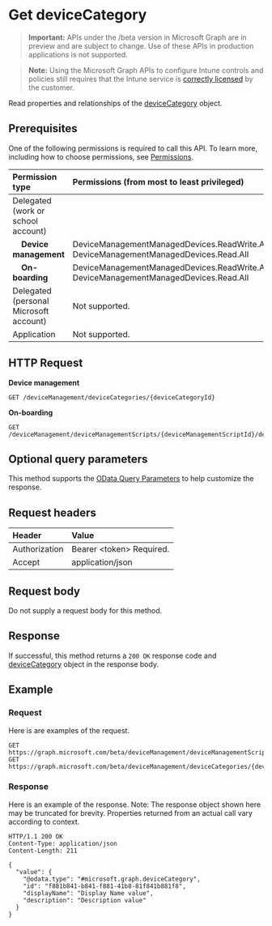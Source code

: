 ﻿# Get deviceCategory

> **Important:** APIs under the /beta version in Microsoft Graph are in preview and are subject to change. Use of these APIs in production applications is not supported.

> **Note:** Using the Microsoft Graph APIs to configure Intune controls and policies still requires that the Intune service is [correctly licensed](https://go.microsoft.com/fwlink/?linkid=839381) by the customer.

Read properties and relationships of the [deviceCategory](../resources/intune_shared_devicecategory.md) object.

## Prerequisites

One of the following permissions is required to call this API. To learn more, including how to choose permissions, see [Permissions](../../../concepts/permissions_reference.md).

|Permission type|Permissions (from most to least privileged)|
|:---|:---|
|Delegated (work or school account)||
| &nbsp; &nbsp; **Device management** | DeviceManagementManagedDevices.ReadWrite.All, DeviceManagementManagedDevices.Read.All|
| &nbsp; &nbsp; **On-boarding** | DeviceManagementManagedDevices.ReadWrite.All, DeviceManagementManagedDevices.Read.All|
|Delegated (personal Microsoft account)|Not supported.|
|Application|Not supported.|

## HTTP Request

**Device management**
<!-- {
  "blockType": "ignored"
}
-->
``` http
GET /deviceManagement/deviceCategories/{deviceCategoryId}
```

**On-boarding**
<!-- {
  "blockType": "ignored"
}
-->
``` http
GET /deviceManagement/deviceManagementScripts/{deviceManagementScriptId}/deviceRunStates/{deviceManagementScriptDeviceStateId}/managedDevice/deviceCategory
```


## Optional query parameters

This method supports the [OData Query Parameters](https://developer.microsoft.com/en-us/graph/docs/overview/query_parameters) to help customize the response.

## Request headers

|Header|Value|
|:---|:---|
|Authorization|Bearer &lt;token&gt; Required.|
|Accept|application/json|

## Request body

Do not supply a request body for this method.

## Response

If successful, this method returns a `200 OK` response code and [deviceCategory](../resources/intune_shared_devicecategory.md) object in the response body.

## Example

### Request

Here is are examples of the request.

``` http
GET https://graph.microsoft.com/beta/deviceManagement/deviceManagementScripts/{deviceManagementScriptId}/deviceRunStates/{deviceManagementScriptDeviceStateId}/managedDevice/deviceCategory
GET https://graph.microsoft.com/beta/deviceManagement/deviceCategories/{deviceCategoryId}
```

### Response

Here is an example of the response. Note: The response object shown here may be truncated for brevity. Properties returned from an actual call vary according to context.

``` http
HTTP/1.1 200 OK
Content-Type: application/json
Content-Length: 211

{
  "value": {
    "@odata.type": "#microsoft.graph.deviceCategory",
    "id": "f881b841-b841-f881-41b8-81f841b881f8",
    "displayName": "Display Name value",
    "description": "Description value"
  }
}
```



